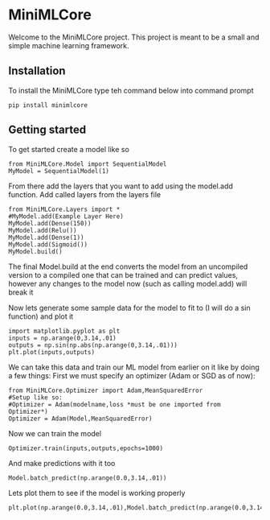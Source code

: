 # MiniMLCore

Welcome to the MiniMLCore project. This project is meant to be a small and simple machine learning framework. 
## Installation
To install the MiniMLCore type teh command below into command prompt
```
pip install minimlcore
```


## Getting started
To get started create a model like so
```
from MiniMLCore.Model import SequentialModel
MyModel = SequentialModel(1)
```

From there add the layers that you want to add using
the model.add function. Add called layers from the layers file

```
from MiniMLCore.Layers import *
#MyModel.add(Example Layer Here)
MyModel.add(Dense(150))
MyModel.add(Relu())
MyModel.add(Dense(1))
MyModel.add(Sigmoid())
MyModel.build()
```
The final Model.build at the end converts the model from an uncompiled
version to a compiled one that can be trained and can predict values, however
any changes to the model now (such as calling model.add) will break it

Now lets generate some sample data for the model to fit to (I will do a sin function) and plot it
```
import matplotlib.pyplot as plt
inputs = np.arange(0,3.14,.01)
outputs = np.sin(np.abs(np.arange(0,3.14,.01)))
plt.plot(inputs,outputs)
```

We can take this data and train our ML model from earlier on it like by doing a few things:
First we must specify an optimizer (Adam or SGD as of now):
```
from MiniMLCore.Optimizer import Adam,MeanSquaredError
#Setup like so:
#Optimizer = Adam(modelname,loss *must be one imported from Optimizer*)
Optimizer = Adam(Model,MeanSquaredError)
```
Now we can train the model
```
Optimizer.train(inputs,outputs,epochs=1000)
```
And make predictions with it too
```
Model.batch_predict(np.arange(0.0,3.14,.01))
```
Lets plot them to see if the model is working properly
```
plt.plot(np.arange(0.0,3.14,.01),Model.batch_predict(np.arange(0.0,3.14,.01)))
```
